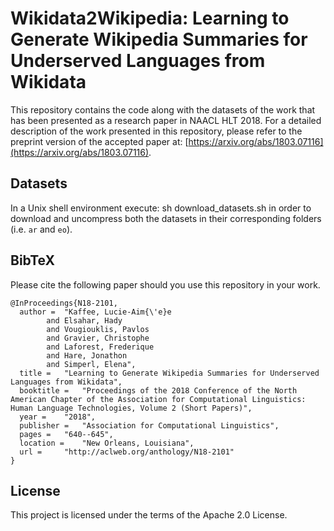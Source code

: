 # Wikidata2Wikipedia: Learning to Generate Wikipedia Summaries for Underserved Languages from Wikidata
This repository contains the code along with the datasets of the work that has been presented as a research paper in NAACL HLT 2018. For a detailed description of the work presented in this repository, please refer to the preprint version of the accepted paper at: [https://arxiv.org/abs/1803.07116](https://arxiv.org/abs/1803.07116).

## Datasets
In a Unix shell environment execute: sh download_datasets.sh in order to download and uncompress both the datasets in their corresponding folders (i.e. `ar` and `eo`).

## BibTeX
Please cite the following paper should you use this repository in your work.
```
@InProceedings{N18-2101,
  author = 	"Kaffee, Lucie-Aim{\'e}e
		and Elsahar, Hady
		and Vougiouklis, Pavlos
		and Gravier, Christophe
		and Laforest, Frederique
		and Hare, Jonathon
		and Simperl, Elena",
  title = 	"Learning to Generate Wikipedia Summaries for Underserved Languages from Wikidata",
  booktitle = 	"Proceedings of the 2018 Conference of the North American Chapter of the Association for Computational Linguistics: Human Language Technologies, Volume 2 (Short Papers)",
  year = 	"2018",
  publisher = 	"Association for Computational Linguistics",
  pages = 	"640--645",
  location = 	"New Orleans, Louisiana",
  url = 	"http://aclweb.org/anthology/N18-2101"
}
```

## License
This project is licensed under the terms of the Apache 2.0 License.
